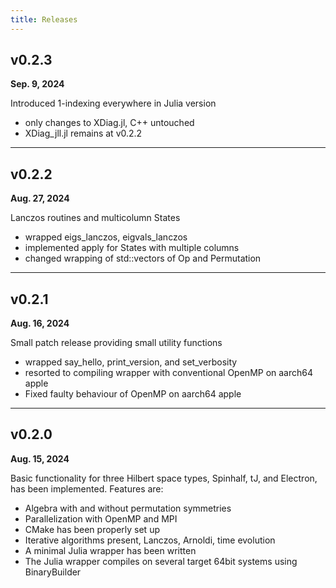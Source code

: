 ```yaml
---
title: Releases
---
```


## v0.2.3

**Sep. 9, 2024**

Introduced 1-indexing everywhere in Julia version

* only changes to XDiag.jl, C++ untouched
* XDiag_jll.jl remains at v0.2.2

---

## v0.2.2

**Aug. 27, 2024**

Lanczos routines and multicolumn States

* wrapped eigs_lanczos, eigvals_lanczos
* implemented apply for States with multiple columns
* changed wrapping of std::vectors of Op and Permutation

---

## v0.2.1

**Aug. 16, 2024**

Small patch release providing small utility functions

* wrapped say_hello, print_version, and set_verbosity
* resorted to compiling wrapper with conventional OpenMP on aarch64 apple
* Fixed faulty behaviour of OpenMP on aarch64 apple

---

## v0.2.0

**Aug. 15, 2024**

Basic functionality for three Hilbert space types, Spinhalf, tJ, and Electron, has been implemented. Features are:

* Algebra with and without permutation symmetries
* Parallelization with OpenMP and MPI
* CMake has been properly set up
* Iterative algorithms present, Lanczos, Arnoldi, time evolution
* A minimal Julia wrapper has been written
* The Julia wrapper compiles on several target 64bit systems using BinaryBuilder
